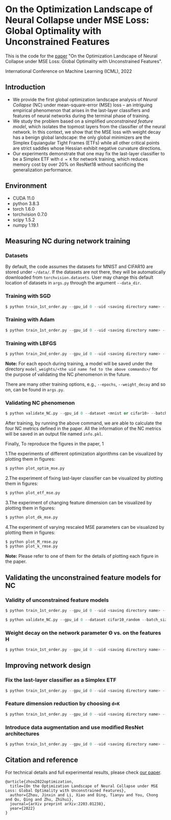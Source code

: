 # On the Optimization Landscape of Neural Collapse under MSE Loss: Global Optimality with Unconstrained Features

This is the code for the [paper](https://proceedings.mlr.press/v162/zhou22c.html) "On the Optimization Landscape of Neural Collapse under MSE Loss: Global Optimality with Unconstrained Features".

International Conference on Machine Learning (ICML), 2022

## Introduction

- We provide the first global optimization landscape analysis of *Neural Collapse* (NC) under mean-square-error (MSE) loss – an intriguing empirical phenomenon that arises in the last-layer classifiers and features of neural networks during the terminal phase of training. 
- We study the problem based on a simplified *unconstrained feature model*, which isolates the topmost layers from the classifier of the neural network. In this context, we show that the MSE loss with weight decay has a benign global landscape: the only global minimizers are the Simplex Equiangular Tight Frames (ETFs) while all other critical points are strict saddles whose Hessian exhibit negative curvature directions.
- Our experiments demonstrate that one may fix the last-layer classifier to be a Simplex ETF with `d = K` for network training, which reduces memory cost by over 20% on ResNet18 without sacrificing the generalization performance.

## Environment

- CUDA 11.0
- python 3.8.3
- torch 1.6.0
- torchvision 0.7.0
- scipy 1.5.2
- numpy 1.19.1

## Measuring NC during network training

### Datasets

By default, the code assumes the datasets for MNIST and CIFAR10 are stored under `~/data/`. If the datasets are not there, they will be automatically downloaded from `torchvision.datasets`. User may change this default location of datasets in `args.py` through the argument `--data_dir`.

### Training with SGD

~~~python
$ python train_1st_order.py --gpu_id 0 --uid <saving directory name> --dataset <mnist or cifar10> --optimizer SGD --batch_size 256 --lr 0.05
~~~

### Training with Adam

~~~Python
$ python train_1st_order.py --gpu_id 0 --uid <saving directory name> --dataset <mnist or cifar10> --optimizer Adam --batch_size 64 --lr 0.001
~~~

### Training with LBFGS

~~~python
$ python train_2nd_order.py --gpu_id 0 --uid <saving directory name> --dataset <mnist or cifar10> --optimizer LBFGS --lr 0.1 --history_size 10 --batch_size 2048
~~~

**Note:** For each epoch during training, a model will be saved under the directory `model_weights/<the uid name fed to the above commands>/` for the purpose of validating the NC phenomenon in the future. 

There are many other training options, e.g.,   `--epochs`, `--weight_decay` and so on, can be found in `args.py`.

### Validating NC phenomenon

~~~python
$ python validate_NC.py --gpu_id 0 --dataset <mnist or cifar10> --batch_size 256 --load_path <path to the uid name>
~~~

After training, by running the above command, we are able to calculate the four NC metrics defined in the paper. All the information of the NC metrics will be saved in an output file named `info.pkl`. 

Finally, To reproduce the figures in the paper, 1

1.The experiments of different optimization algorithms can be visualized by plotting them in figures:

~~~python
$ python plot_optim_mse.py
~~~

2.The experiment of fixing last-layer classifier can be visualized by plotting them in figures:

~~~python
$ python plot_etf_mse.py
~~~

3.The experiment of changing feature dimension can be visualized by plotting them in figures:

~~~python
$ python plot_dk_mse.py
~~~

4.The experiment of varying rescaled MSE parameters can be visualized by plotting them in figures:

~~~python
$ python plot_M_rmse.py
$ python plot_k_rmse.py
~~~

**Note:** Please refer to one of them for the details of plotting each figure in the paper.

## Validating the unconstrained feature models for NC

### Validity of unconstrained feature models

~~~Python
$ python train_1st_order.py --gpu_id 0 --uid <saving directory name> --dataset cifar10_random --optimizer SGD --batch_size 64 --lr 0.01 --model <MLP or ResNet18_adapt> --width <specify width for model> --depth <specify depth for MLP> --weight_decay 1e-4

$ python validate_NC.py --gpu_id 0 --dataset cifar10_random --batch_size 1000 --load_path <path to the uid name> --model <MLP or ResNet18_adapt> --width <specify width for model> --depth <specify depth for MLP>
~~~

### Weight decay on the network parameter Θ vs. on the features H

~~~Python
$ python train_1st_order.py --gpu_id 0 --uid <saving directory name> --dataset <mnist or cifar10> --optimizer SGD --batch_size 64 --lr 0.05 --model <specify model> --weight_decay <specify weight decay> --sep_decay --feature_decay_rate <specify weight decay on features>
~~~

## Improving network design

### Fix the last-layer classifier as a Simplex ETF

~~~Python
$ python train_1st_order.py --gpu_id 0 --uid <saving directory name> --dataset <mnist or cifar10> --optimizer SGD --lr 0.05 --ETF
~~~

### Feature dimension reduction by choosing `d=K`
~~~Python
$ python train_1st_order.py --gpu_id 0 --uid <saving directory name> --dataset <mnist or cifar10> --optimizer SGD --lr 0.05 --fixdim 10
~~~

### Introduce data augmentation and use modified ResNet architectures
~~~Python
$ python train_1st_order.py --gpu_id 0 --uid <saving directory name> --dataset <mnist or cifar10> --optimizer SGD --lr 0.05 --SOTA
~~~
## Citation and reference 
For technical details and full experimental results, please check [our paper](https://arxiv.org/pdf/2203.01238.pdf).
```
@article{zhou2022optimization,
  title={On the Optimization Landscape of Neural Collapse under MSE Loss: Global Optimality with Unconstrained Features},
  author={Zhou, Jinxin and Li, Xiao and Ding, Tianyu and You, Chong and Qu, Qing and Zhu, Zhihui},
  journal={arXiv preprint arXiv:2203.01238},
  year={2022}
}
```
